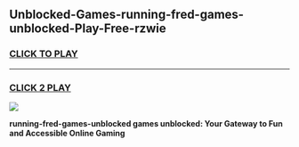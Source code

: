 
## Unblocked-Games-running-fred-games-unblocked-Play-Free-rzwie
<h3>
<a href="https://premium76.site?title=running-fred-games-unblocked&ref=22A">CLICK TO PLAY</a></h3>
<hr>

<h3>
<a href="https://premium76.site?title=running-fred-games-unblocked&ref=22A">CLICK 2 PLAY</a>
  
</h3>

<a href="https://premium76.site?title=running-fred-games-unblocked&ref=22A"><img src="https://clearcache.store/games.png"></a>


**running-fred-games-unblocked games unblocked: Your Gateway to Fun and Accessible Online Gaming**
